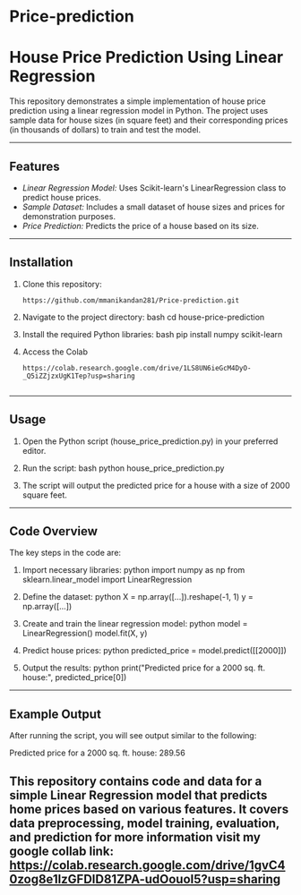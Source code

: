 # Price-prediction

# House Price Prediction Using Linear Regression

This repository demonstrates a simple implementation of house price prediction using a linear regression model in Python. The project uses sample data for house sizes (in square feet) and their corresponding prices (in thousands of dollars) to train and test the model.

---

## Features

- *Linear Regression Model:* Uses Scikit-learn's LinearRegression class to predict house prices.
- *Sample Dataset:* Includes a small dataset of house sizes and prices for demonstration purposes.
- *Price Prediction:* Predicts the price of a house based on its size.

---

## Installation

1. Clone this repository:
   ``` 
   https://github.com/mmanikandan281/Price-prediction.git
   ```
3. Navigate to the project directory:
   bash
   cd house-price-prediction
   
4. Install the required Python libraries:
   bash
   pip install numpy scikit-learn
5. Access the Colab
   ```
   https://colab.research.google.com/drive/1LS8UN6ieGcM4DyO-_Q5iZZjzxUgK1Tep?usp=sharing
  

---

## Usage

1. Open the Python script (house_price_prediction.py) in your preferred editor.
2. Run the script:
   bash
   python house_price_prediction.py
   
3. The script will output the predicted price for a house with a size of 2000 square feet.

---

## Code Overview

The key steps in the code are:

1. Import necessary libraries:
   python
   import numpy as np
   from sklearn.linear_model import LinearRegression
   

2. Define the dataset:
   python
   X = np.array([...]).reshape(-1, 1)
   y = np.array([...])
   

3. Create and train the linear regression model:
   python
   model = LinearRegression()
   model.fit(X, y)
   

4. Predict house prices:
   python
   predicted_price = model.predict([[2000]])
   

5. Output the results:
   python
   print("Predicted price for a 2000 sq. ft. house:", predicted_price[0])
   

---

## Example Output

After running the script, you will see output similar to the following:


Predicted price for a 2000 sq. ft. house: 289.56

This repository contains code and data for a simple Linear Regression model that predicts home prices based on various features. It covers data preprocessing, model training, evaluation, and prediction
for more information visit my google collab link: https://colab.research.google.com/drive/1gvC40zog8e1IzGFDID81ZPA-udOouoI5?usp=sharing
--
